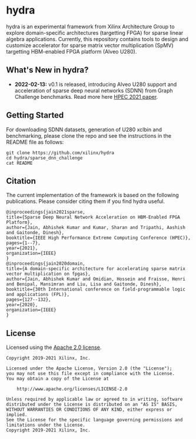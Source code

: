 hydra
======================
hydra is an experimental framework from Xilinx Architecture Group to explore domain-specific architectures (targetting FPGA) for sparse linear algebra applications.
Currently, this repository contains tools to design and customize accelerator for sparse matrix vector multiplication (SpMV) targetting HBM-enabled FPGA platform (Alveo U280).
 
## What's New in hydra?

* **2022-02-13:** v0.1 is released, introducing Alveo U280 support and acceleration of sparse deep neural networks (SDNN) from Graph Challenge benchmarks. Read more here [HPEC 2021 paper](https://ieeexplore.ieee.org/document/9622804).


## Getting Started

For downloading SDNN datasets, generation of U280 xclbin and benchmarking, please clone the repo and see the instructions in the README file as follows:

```
git clone https://github.com/xilinx/hydra
cd hydra/sparse_dnn_challenge
cat README

```

## Citation

The current implementation of the framework is based on the following publications. Please consider citing them if you find hydra useful.

    @inproceedings{jain2021sparse,
    title={Sparse Deep Neural Network Acceleration on HBM-Enabled FPGA Platform},
    author={Jain, Abhishek Kumar and Kumar, Sharan and Tripathi, Aashish and Gaitonde, Dinesh},
    booktitle={IEEE High Performance Extreme Computing Conference (HPEC)},
    pages={1--7},
    year={2021},
    organization={IEEE}
    }
    @inproceedings{jain2020domain,
    title={A domain-specific architecture for accelerating sparse matrix vector multiplication on fpgas},
    author={Jain, Abhishek Kumar and Omidian, Hossein and Fraisse, Henri and Benipal, Mansimran and Liu, Lisa and Gaitonde, Dinesh},
    booktitle={30th International conference on field-programmable logic and applications (FPL)},
    pages={127--132},
    year={2020},
    organization={IEEE}
    }

    


## License

Licensed using the [Apache 2.0 license](https://www.apache.org/licenses/LICENSE-2.0).

    Copyright 2019-2021 Xilinx, Inc.
    
    Licensed under the Apache License, Version 2.0 (the "License");
    you may not use this file except in compliance with the License.
    You may obtain a copy of the License at
    
        http://www.apache.org/licenses/LICENSE-2.0
    
    Unless required by applicable law or agreed to in writing, software
    distributed under the License is distributed on an "AS IS" BASIS,
    WITHOUT WARRANTIES OR CONDITIONS OF ANY KIND, either express or implied.
    See the License for the specific language governing permissions and
    limitations under the License.
    Copyright 2019-2021 Xilinx, Inc.
